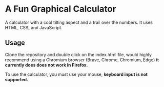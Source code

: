 # A Fun Graphical Calculator

A calculator with a cool tilting aspect and a trail over the numbers.
It uses HTML, CSS, and JavaScript.

## Usage

Clone the repository and double click on the index.html file, would highly recommend using a Chromium browser (Brave, Chrome, Chromium, Edge) **it currently does does not work in Firefox.**

To use the calculator, you must use your mouse, **keyboard input is not supported.**
